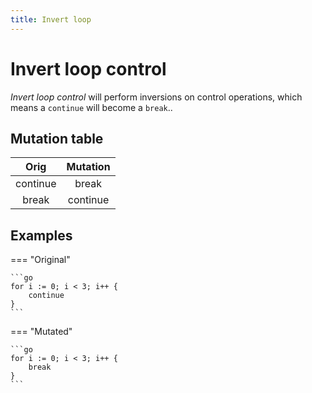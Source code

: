 ```yaml
---
title: Invert loop
---
```


# Invert loop control

_Invert loop control_ will perform inversions on control operations, which means a `continue` will become a `break`..

## Mutation table

[//]: # (@formatter:off)

|   Orig   | Mutation |
|:--------:|:--------:|
| continue |  break   |
|  break   | continue |

[//]: # (@formatter:on)

## Examples

=== "Original"

    ```go
    for i := 0; i < 3; i++ {
        continue
    }
    ```

=== "Mutated"

    ```go
    for i := 0; i < 3; i++ {
        break
    }
    ```

